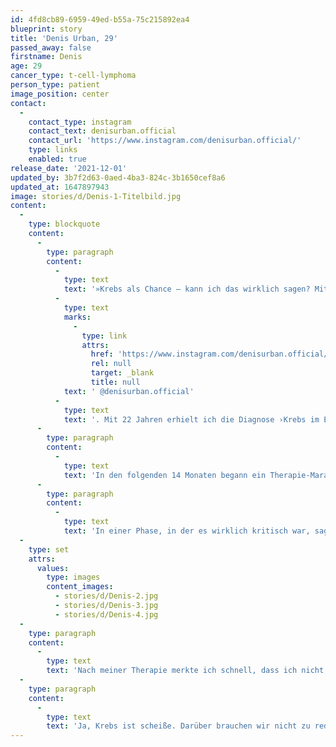 ```yaml
---
id: 4fd8cb89-6959-49ed-b55a-75c215892ea4
blueprint: story
title: 'Denis Urban, 29'
passed_away: false
firstname: Denis
age: 29
cancer_type: t-cell-lymphoma
person_type: patient
image_position: center
contact:
  -
    contact_type: instagram
    contact_text: denisurban.official
    contact_url: 'https://www.instagram.com/denisurban.official/'
    type: links
    enabled: true
release_date: '2021-12-01'
updated_by: 3b7f2d63-0aed-4ba3-824c-3b1650cef8a6
updated_at: 1647897943
image: stories/d/Denis-1-Titelbild.jpg
content:
  -
    type: blockquote
    content:
      -
        type: paragraph
        content:
          -
            type: text
            text: '»Krebs als Chance – kann ich das wirklich sagen? Mittlerweile ja, aber dafür muss ich kurz ausholen. Ich bin Denis von'
          -
            type: text
            marks:
              -
                type: link
                attrs:
                  href: 'https://www.instagram.com/denisurban.official/'
                  rel: null
                  target: _blank
                  title: null
            text: ' @denisurban.official'
          -
            type: text
            text: '. Mit 22 Jahren erhielt ich die Diagnose ›Krebs im Endstadium‹. Ein 18 cm großer Tumor befand sich in meiner Brust. ›Ein paar Wochen habe ich noch zu leben‹, sagten meine Ärzte. Doch ich hatte großes Glück.'
      -
        type: paragraph
        content:
          -
            type: text
            text: 'In den folgenden 14 Monaten begann ein Therapie-Marathon für mich. 266 Tage im Krankenhaus. Eigentlich hatte ich gar keine Zeit dafür, denn ich war mitten in meinem Studium und bald standen wieder Prüfungen an. Doch wie so oft spielt das Leben anders als geplant.'
      -
        type: paragraph
        content:
          -
            type: text
            text: 'In einer Phase, in der es wirklich kritisch war, sagte ich zu meiner Mama: ›Ich will noch nicht sterben. Ich habe noch so viel vor in meinem Leben.‹ Ein Moment, der mein Leben in Zukunft stark prägen sollte. Denn diese Aussage heißt gleichzeitig auch, dass ich mein Leben bis dahin nicht so gelebt habe, wie ich es leben wollte. Niemand weiß, wie viel Zeit wir hier auf der Erde haben. Für mich ist es auch nicht mehr so wichtig. Viel wichtiger ist, wie wir diese Zeit für uns nutzen.'
  -
    type: set
    attrs:
      values:
        type: images
        content_images:
          - stories/d/Denis-2.jpg
          - stories/d/Denis-3.jpg
          - stories/d/Denis-4.jpg
  -
    type: paragraph
    content:
      -
        type: text
        text: 'Nach meiner Therapie merkte ich schnell, dass ich nicht mehr wie früher funktionierte. Aber will ich das überhaupt? Was ist mir denn wirklich wichtig? Was macht mich wirklich glücklich? Was für ein Leben möchte ich leben? Zum ersten Mal in meinem Leben war ich wirklich ehrlich zu mir selbst. – Nein, das war alles andere als einfach. Es ging auch nicht von heute auf morgen. Doch es war die einzige Möglichkeit, um Schritt für Schritt meinen Weg zu gehen. Heute darf ich als Coach Menschen begleiten, die sich wie ich mit diesen Fragen beschäftigen, und dabei unterstützen, ihr Leben neu auszurichten.'
  -
    type: paragraph
    content:
      -
        type: text
        text: 'Ja, Krebs ist scheiße. Darüber brauchen wir nicht zu reden. Doch ich bin mittlerweile dankbar für diesen Teil meines Lebens und kann sagen, dass es mir auch mein Leben geschenkt hat. Ich wünsche Dir von Herzen, dass auch Du das irgendwann sagen kannst ❤.«'
---
```

